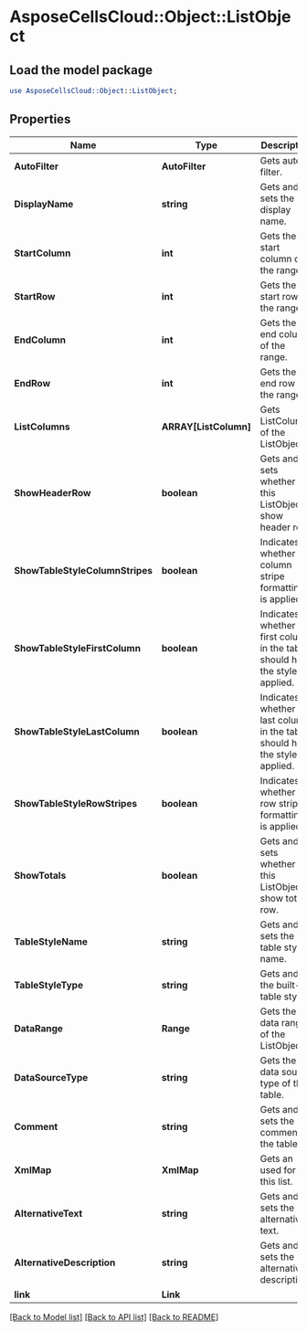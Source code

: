 # AsposeCellsCloud::Object::ListObject 

## Load the model package
```perl
use AsposeCellsCloud::Object::ListObject;
```

## Properties
Name | Type | Description | Notes
------------ | ------------- | ------------- | -------------
**AutoFilter** | **AutoFilter** | Gets auto filter. |
**DisplayName** | **string** | Gets and sets the display name. |
**StartColumn** | **int** | Gets the start column of the range. |
**StartRow** | **int** | Gets the start row of the range. |
**EndColumn** | **int** | Gets the end column of the range. |
**EndRow** | **int** | Gets the end  row of the range. |
**ListColumns** | **ARRAY[ListColumn]** | Gets ListColumns of the ListObject. |
**ShowHeaderRow** | **boolean** | Gets and sets whether this ListObject show header row. |
**ShowTableStyleColumnStripes** | **boolean** | Indicates whether column stripe formatting is applied. |
**ShowTableStyleFirstColumn** | **boolean** | Indicates whether the first column in the table should have the style applied. |
**ShowTableStyleLastColumn** | **boolean** | Indicates whether the last column in the table should have the style applied. |
**ShowTableStyleRowStripes** | **boolean** | Indicates whether row stripe formatting is applied. |
**ShowTotals** | **boolean** | Gets and sets whether this ListObject show total row. |
**TableStyleName** | **string** | Gets and sets the table style name. |
**TableStyleType** | **string** | Gets and the built-in table style. |
**DataRange** | **Range** | Gets the data range of the ListObject. |
**DataSourceType** | **string** | Gets the data source type of the table. |
**Comment** | **string** | Gets and sets the comment of the table. |
**XmlMap** | **XmlMap** | Gets an  used for this list. |
**AlternativeText** | **string** | Gets and sets the alternative text. |
**AlternativeDescription** | **string** | Gets and sets the alternative description. |
**link** | **Link** |  |  

[[Back to Model list]](../README.md#documentation-for-models) [[Back to API list]](../README.md#documentation-for-api-endpoints) [[Back to README]](../README.md)

